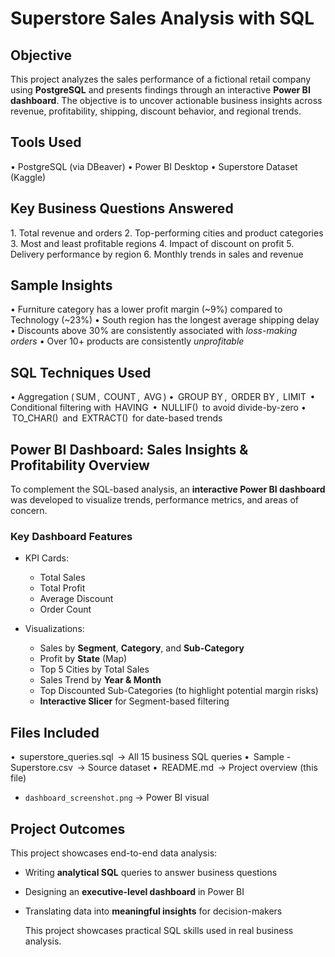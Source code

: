 # Superstore Sales Analysis with SQL

## Objective
This project analyzes the sales performance of a fictional retail company using **PostgreSQL** and presents findings through an interactive **Power BI dashboard**. The objective is to uncover actionable business insights across revenue, profitability, shipping, discount behavior, and regional trends.


## Tools Used
•⁠  ⁠PostgreSQL (via DBeaver)
•⁠  ⁠Power BI Desktop
•⁠  ⁠Superstore Dataset (Kaggle)

## Key Business Questions Answered
1.⁠ ⁠Total revenue and orders
2.⁠ ⁠Top-performing cities and product categories
3.⁠ ⁠Most and least profitable regions
4.⁠ ⁠Impact of discount on profit
5.⁠ ⁠Delivery performance by region
6.⁠ ⁠Monthly trends in sales and revenue

## Sample Insights
•⁠  ⁠Furniture category has a lower profit margin (~9%) compared to Technology (~23%)
•⁠  ⁠South region has the longest average shipping delay
•⁠  ⁠Discounts above 30% are consistently associated with *loss-making orders*
•⁠  ⁠Over 10+ products are consistently *unprofitable*

## SQL Techniques Used
•⁠  ⁠Aggregation (⁠ SUM ⁠, ⁠ COUNT ⁠, ⁠ AVG ⁠)
•⁠  ⁠⁠ GROUP BY ⁠, ⁠ ORDER BY ⁠, ⁠ LIMIT ⁠
•⁠  ⁠Conditional filtering with ⁠ HAVING ⁠
•⁠  ⁠⁠ NULLIF() ⁠ to avoid divide-by-zero
•⁠  ⁠⁠ TO_CHAR() ⁠ and ⁠ EXTRACT() ⁠ for date-based trends

## Power BI Dashboard: Sales Insights & Profitability Overview

To complement the SQL-based analysis, an **interactive Power BI dashboard** was developed to visualize trends, performance metrics, and areas of concern.

### Key Dashboard Features

- KPI Cards:
  - Total Sales
  - Total Profit
  - Average Discount
  - Order Count

- Visualizations:
  - Sales by **Segment**, **Category**, and **Sub-Category**
  - Profit by **State** (Map)
  - Top 5 Cities by Total Sales
  - Sales Trend by **Year & Month**
  - Top Discounted Sub-Categories (to highlight potential margin risks)
  - **Interactive Slicer** for Segment-based filtering

## Files Included
•⁠  ⁠⁠ superstore_queries.sql ⁠ → All 15 business SQL queries
•⁠  ⁠⁠ Sample - Superstore.csv ⁠ → Source dataset
•⁠  ⁠⁠ README.md ⁠ → Project overview (this file)
- `dashboard_screenshot.png` → Power BI visual
  
## Project Outcomes

This project showcases end-to-end data analysis:
- Writing **analytical SQL** queries to answer business questions
- Designing an **executive-level dashboard** in Power BI
- Translating data into **meaningful insights** for decision-makers

	⁠This project showcases practical SQL skills used in real business analysis.





